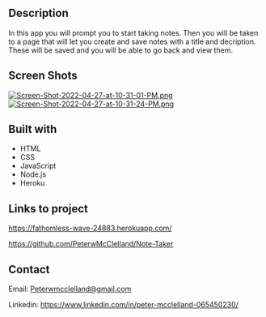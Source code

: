 ## Description 
In this app you will prompt you to start taking notes. Then you will 
be taken to a page that will let you create and save notes with a title and
decription. These will be saved and you will be able to go back and view them.

## Screen Shots
[![Screen-Shot-2022-04-27-at-10-31-01-PM.png](https://i.postimg.cc/qMsFc3Z8/Screen-Shot-2022-04-27-at-10-31-01-PM.png)](https://postimg.cc/vcmXbcyB)
[![Screen-Shot-2022-04-27-at-10-31-24-PM.png](https://i.postimg.cc/rwW5R1nk/Screen-Shot-2022-04-27-at-10-31-24-PM.png)](https://postimg.cc/bZyZKtfC)

## Built with
* HTML
* CSS
* JavaScript
* Node.js
* Heroku


## Links to project

https://fathomless-wave-24883.herokuapp.com/

https://github.com/PeterwMcClelland/Note-Taker

## Contact
Email: Peterwmcclelland@gmail.com

Linkedin: https://www.linkedin.com/in/peter-mcclelland-065450230/